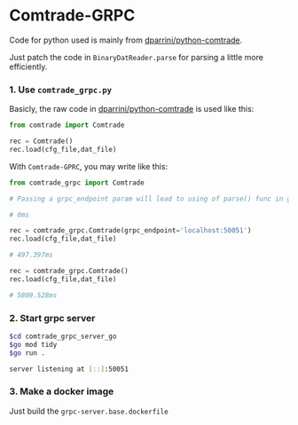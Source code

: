 Comtrade-GRPC
===

Code for python used is mainly from  [dparrini/python-comtrade](https://github.com/dparrini/python-comtrade).

Just patch the code in `BinaryDatReader.parse` for parsing a little more efficiently.

### 1. Use `comtrade_grpc.py`

Basicly, the raw code in [dparrini/python-comtrade](https://github.com/dparrini/python-comtrade) is used like this:
```python
from comtrade import Comtrade

rec = Comtrade()
rec.load(cfg_file,dat_file)
```

With `Comtrade-GPRC`, you may write like this:
```python
from comtrade_grpc import Comtrade

# Passing a grpc_endpoint param will lead to using of parse() func in go with grpc

# 0ms

rec = comtrade_grpc.Comtrade(grpc_endpoint='localhost:50051')
rec.load(cfg_file,dat_file)

# 497.397ms

rec = comtrade_grpc.Comtrade()
rec.load(cfg_file,dat_file)

# 5809.528ms

```

### 2. Start grpc server

```bash
$cd comtrade_grpc_server_go
$go mod tidy
$go run .

server listening at [::]:50051
```

### 3. Make a docker image

Just build the `grpc-server.base.dockerfile`

